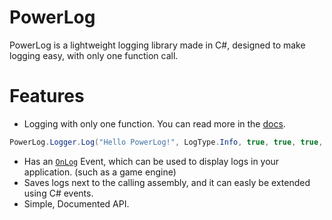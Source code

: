 # PowerLog

PowerLog is a lightweight logging library made in C#, designed to make logging easy, with only one function call.

# Features
* Logging with only one function. You can read more in the [docs](https://github.com/Thev2Andy/PowerLog/wiki).
```cs
PowerLog.Logger.Log("Hello PowerLog!", LogType.Info, true, true, true, this);
```

* Has an [`OnLog`](https://github.com/Thev2Andy/PowerLog/wiki/API-Reference#onlog-eventhandlerlogeventargs) Event, which can be used to display logs in your application. (such as a game engine)
* Saves logs next to the calling assembly, and it can easly be extended using C# events.
* Simple, Documented API.
